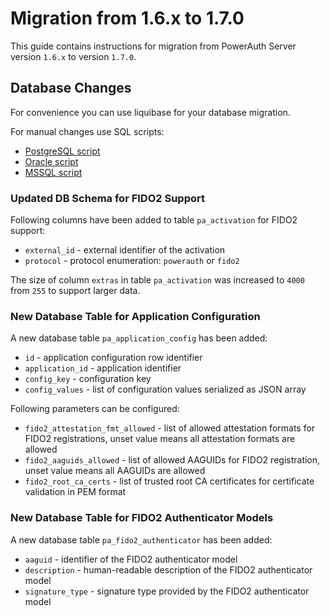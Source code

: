 # Migration from 1.6.x to 1.7.0

This guide contains instructions for migration from PowerAuth Server version `1.6.x` to version `1.7.0`.

## Database Changes

For convenience you can use liquibase for your database migration.

For manual changes use SQL scripts:

- [PostgreSQL script](./sql/postgresql/migration_1.6.0_1.7.0.sql)
- [Oracle script](./sql/oracle/migration_1.6.0_1.7.0.sql)
- [MSSQL script](./sql/mssql/migration_1.6.0_1.7.0.sql)

### Updated DB Schema for FIDO2 Support

Following columns have been added to table `pa_activation` for FIDO2 support:
- `external_id` - external identifier of the activation
- `protocol` - protocol enumeration: `powerauth` or `fido2`

The size of column `extras` in table `pa_activation` was increased to `4000` from `255` to support larger data.

### New Database Table for Application Configuration

A new database table `pa_application_config` has been added: 
- `id` - application configuration row identifier
- `application_id` - application identifier
- `config_key` - configuration key
- `config_values` - list of configuration values serialized as JSON array

Following parameters can be configured:
- `fido2_attestation_fmt_allowed` - list of allowed attestation formats for FIDO2 registrations, unset value means all attestation formats are allowed
- `fido2_aaguids_allowed` - list of allowed AAGUIDs for FIDO2 registration, unset value means all AAGUIDs are allowed
- `fido2_root_ca_certs` - list of trusted root CA certificates for certificate validation in PEM format

### New Database Table for FIDO2 Authenticator Models

A new database table `pa_fido2_authenticator` has been added:
- `aaguid` - identifier of the FIDO2 authenticator model
- `description` - human-readable description of the FIDO2 authenticator model
- `signature_type` - signature type provided by the FIDO2 authenticator model

